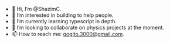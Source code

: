 - 👋 Hi, I’m @ShazimC.
- 👀 I’m interested in building to help people.
- 🌱 I’m currently learning typescript in depth.
- 💞️ I’m looking to collaborate on physics projects at the moment.
- 📫 How to reach me: gogito.3000@gmail.com.

<!---
ShazimC/ShazimC is a ✨ special ✨ repository because its `README.md` (this file) appears on your GitHub profile.
You can click the Preview link to take a look at your changes.
--->
